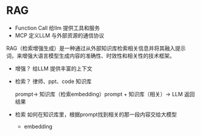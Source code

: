 # RAG

- Function Call 给llm 提供工具和服务
- MCP 定义LLM 与外部资源的通信协议

RAG（检索增强生成）是一种通过从外部知识库检索相关信息并将其融入提示词，来增强大语言模型生成内容的准确性、时效性和相关性的技术框架。

- 增强？
    给LLM 提供丰富的上下文
- 检索？
    律师、ppt、code 知识库

    prompt-> 知识库（检索embedding）prompt + 知识库（相关）-> LLM 返回结果

- 检索
    如何在知识库里，根据prompt找到相关的那一段内容交给大模型

    - embedding 